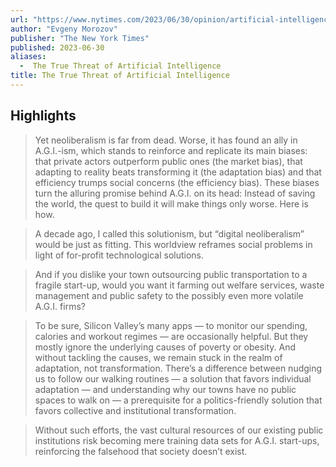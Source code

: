 ```yaml
---
url: "https://www.nytimes.com/2023/06/30/opinion/artificial-intelligence-danger.html"
author: "Evgeny Morozov"
publisher: "The New York Times"
published: 2023-06-30
aliases:
  -  The True Threat of Artificial Intelligence
title: The True Threat of Artificial Intelligence
---
```


## Highlights
> Yet neoliberalism is far from dead. Worse, it has found an ally in A.G.I.-ism, which stands to reinforce and replicate its main biases: that private actors outperform public ones (the market bias), that adapting to reality beats transforming it (the adaptation bias) and that efficiency trumps social concerns (the efficiency bias). These biases turn the alluring promise behind A.G.I. on its head: Instead of saving the world, the quest to build it will make things only worse. Here is how.

> A decade ago, I called this solutionism, but “digital neoliberalism” would be just as fitting. This worldview reframes social problems in light of for-profit technological solutions.

> And if you dislike your town outsourcing public transportation to a fragile start-up, would you want it farming out welfare services, waste management and public safety to the possibly even more volatile A.G.I. firms?

> To be sure, Silicon Valley’s many apps — to monitor our spending, calories and workout regimes — are occasionally helpful. But they mostly ignore the underlying causes of poverty or obesity. And without tackling the causes, we remain stuck in the realm of adaptation, not transformation. There’s a difference between nudging us to follow our walking routines — a solution that favors individual adaptation — and understanding why our towns have no public spaces to walk on — a prerequisite for a politics-friendly solution that favors collective and institutional transformation.

> Without such efforts, the vast cultural resources of our existing public institutions risk becoming mere training data sets for A.G.I. start-ups, reinforcing the falsehood that society doesn’t exist.

